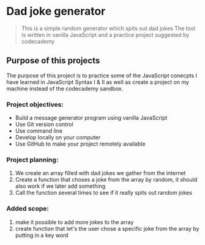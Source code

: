 # Dad joke generator

> This is a simple random generator which spits out dad jokes
> The tool is written in vanilla JavaScript and a practice project suggested by codecademy

## Purpose of this projects

The purpose of this project is to practice some of the JavaScript conecpts I have learned in JavaScript Syntax I & II as well as create a project on my machine instead of the codecademy sandbox.

### Project objectives:

- Build a message generator program using vanilla JavaScript
- Use Git version control
- Use command line
- Develop locally on your computer
- Use GitHub to make your project remotely available

### Project planning:

1. We create an array filled with dad jokes we gather from the internet
2. Create a function that choses a joke from the array by random, it should also work if we later add something
3. Call the function several times to see if it really spits out random jokes

### Added scope:

1. make it possible to add more jokes to the array
2. create function that let's the user chose a specific joke from the array by putting in a key word